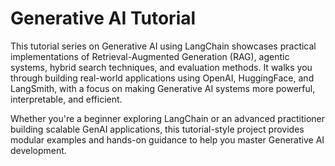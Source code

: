 # Generative AI Tutorial

This tutorial series on Generative AI using LangChain showcases practical implementations of Retrieval-Augmented Generation (RAG), agentic systems, hybrid search techniques, and evaluation methods. It walks you through building real-world applications using OpenAI, HuggingFace, and LangSmith, with a focus on making Generative AI systems more powerful, interpretable, and efficient.

Whether you're a beginner exploring LangChain or an advanced practitioner building scalable GenAI applications, this tutorial-style project provides modular examples and hands-on guidance to help you master Generative AI development.
